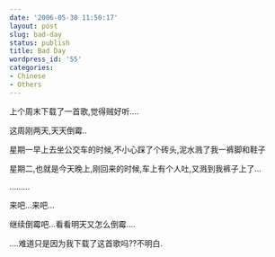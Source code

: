 ```yaml
---
date: '2006-05-30 11:50:17'
layout: post
slug: bad-day
status: publish
title: Bad Day
wordpress_id: '55'
categories:
- Chinese
- Others
---
```





上个周末下载了一首歌<Bad Day>,觉得贼好听....




这周刚两天,天天倒霉..




星期一早上去坐公交车的时候,不小心踩了个砖头,泥水溅了我一裤脚和鞋子




星期二,也就是今天晚上,刚回来的时候,车上有个人吐,又溅到我裤子上了...




.........




来吧...来吧...




继续倒霉吧...看看明天又怎么倒霉....




....难道只是因为我下载了这首歌吗??不明白.




